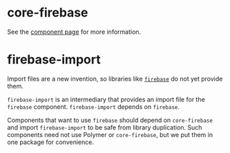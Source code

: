 core-firebase
=============

See the [component page](http://polymer.github.io/core-firebase) for more information.

firebase-import
===============

Import files are a new invention, so libraries like [`firebase`](http://firebase.com) do not yet provide them.

`firebase-import` is an intermediary that provides an import file for the `firebase` component. `firebase-import` depends on `firebase`.

Components that want to use `firebase` should depend on `core-firebase` and import `firebase-import` to be safe from library duplication. 
Such components need not use Polymer or `core-firebase`, but we put them in one package for convenience.

